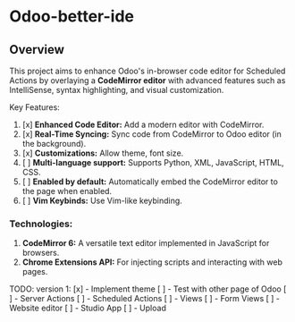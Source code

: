 # Odoo-better-ide

## Overview
This project aims to enhance Odoo's in-browser code editor for Scheduled Actions by overlaying a **CodeMirror editor** with advanced features such as IntelliSense, syntax highlighting, and visual customization.

Key Features:
1. [x] **Enhanced Code Editor:** Add a modern editor with CodeMirror.
2. [x] **Real-Time Syncing:** Sync code from CodeMirror to Odoo editor (in the background).
3. [x] **Customizations:** Allow theme, font size.
4. [ ] **Multi-language support:** Supports Python, XML, JavaScript, HTML, CSS.
5. [ ] **Enabled by default:** Automatically embed the CodeMirror editor to the page when enabled.
6. [ ] **Vim Keybinds:** Use Vim-like keybinding.

### Technologies:
1. **CodeMirror 6:** A versatile text editor implemented in JavaScript for browsers.
2. **Chrome Extensions API:** For injecting scripts and interacting with web pages.

TODO:
version 1:
[x] - Implement theme
[ ] - Test with other page of Odoo
  [ ] - Server Actions
  [ ] - Scheduled Actions
  [ ] - Views
  [ ] - Form Views
  [ ] - Website editor
  [ ] - Studio App
[ ] - Upload
